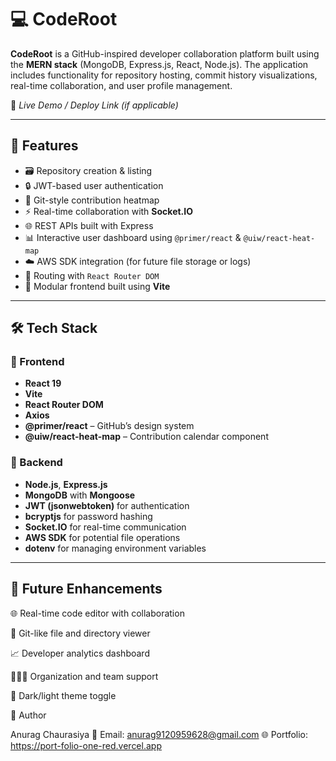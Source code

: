 # 💻 CodeRoot

**CodeRoot** is a GitHub-inspired developer collaboration platform built using the **MERN stack** (MongoDB, Express.js, React, Node.js). The application includes functionality for repository hosting, commit history visualizations, real-time collaboration, and user profile management.

🔗 _Live Demo / Deploy Link (if applicable)_

---

## 🚀 Features

- 🗃️ Repository creation & listing
- 🔒 JWT-based user authentication
- 📅 Git-style contribution heatmap
- ⚡ Real-time collaboration with **Socket.IO**
- 🌐 REST APIs built with Express
- 📊 Interactive user dashboard using `@primer/react` & `@uiw/react-heat-map`
- ☁️ AWS SDK integration (for future file storage or logs)
- 🧭 Routing with `React Router DOM`
- 🧩 Modular frontend built using **Vite**

---

## 🛠️ Tech Stack

### 🔹 Frontend
- **React 19**
- **Vite**
- **React Router DOM**
- **Axios**
- **@primer/react** – GitHub’s design system
- **@uiw/react-heat-map** – Contribution calendar component

### 🔸 Backend
- **Node.js**, **Express.js**
- **MongoDB** with **Mongoose**
- **JWT (jsonwebtoken)** for authentication
- **bcryptjs** for password hashing
- **Socket.IO** for real-time communication
- **AWS SDK** for potential file operations
- **dotenv** for managing environment variables

---

## 🧠 Future Enhancements

🌐 Real-time code editor with collaboration

📂 Git-like file and directory viewer

📈 Developer analytics dashboard

🧑‍🤝‍🧑 Organization and team support

🌙 Dark/light theme toggle

🧑 Author

Anurag Chaurasiya
📧 Email: anurag9120959628@gmail.com
🌐 Portfolio: https://port-folio-one-red.vercel.app

